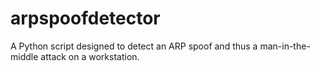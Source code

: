 # arpspoofdetector
A Python script designed to detect an ARP spoof and thus a man-in-the-middle attack on a workstation.

